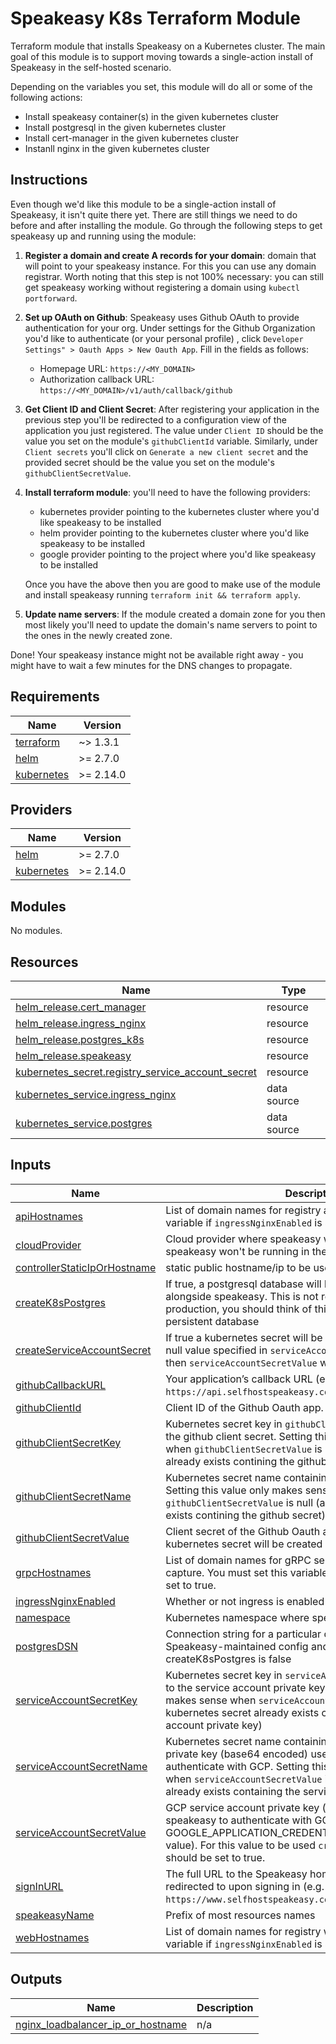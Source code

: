 # Speakeasy K8s Terraform Module

Terraform module that installs Speakeasy on a Kubernetes cluster. The main goal of this module is to support moving towards a single-action install of Speakeasy in the self-hosted scenario.

Depending on the variables you set, this module will do all or some of the following actions:

- Install speakeasy container(s) in the given kubernetes cluster
- Install postgresql in the given kubernetes cluster
- Install cert-manager in the given kubernetes cluster
- Instanll nginx in the given kubernetes cluster

## Instructions

Even though we'd like this module to be a single-action install of Speakeasy, it isn't quite there yet. There are still things we need to do before and after installing the module. Go through the following steps to get speakeasy up and running using the module:

1. **Register a domain and create A records for your domain**: domain that will point to your speakeasy instance. For this you can use any domain registrar. Worth noting that this step is not 100% necessary: you can still get speakeasy working without registering a domain using `kubectl portforward`.
1. **Set up OAuth on Github**: Speakeasy uses Github OAuth to provide authentication for your org. Under settings for the Github Organization you'd like to authenticate (or your personal profile) , click `Developer Settings" > Oauth Apps > New Oauth App`. Fill in the fields as follows:

   - Homepage URL: `https://<MY_DOMAIN>`
   - Authorization callback URL: `https://<MY_DOMAIN>/v1/auth/callback/github`

1. **Get Client ID and Client Secret**: After registering your application in the previous step you'll be redirected to a configuration view of the application you just registered. The value under `Client ID` should be the value you set on the module's `githubClientId` variable. Similarly, under `Client secrets` you'll click on `Generate a new client secret` and the provided secret should be the value you set on the module's `githubClientSecretValue`.
1. **Install terraform module**: you'll need to have the following providers:

   - kubernetes provider pointing to the kubernetes cluster where you'd like speakeasy to be installed
   - helm provider pointing to the kubernetes cluster where you'd like speakeasy to be installed
   - google provider pointing to the project where you'd like speakeasy to be installed

   Once you have the above then you are good to make use of the module and install speakeasy running `terraform init && terraform apply`.

1. **Update name servers**: If the module created a domain zone for you then most likely you'll need to update the domain's name servers to point to the ones in the newly created zone.

Done! Your speakeasy instance might not be available right away - you might have to wait a few minutes for the DNS changes to propagate.

## Requirements

| Name                                                                        | Version   |
| --------------------------------------------------------------------------- | --------- |
| <a name="requirement_terraform"></a> [terraform](#requirement_terraform)    | ~> 1.3.1  |
| <a name="requirement_helm"></a> [helm](#requirement_helm)                   | >= 2.7.0  |
| <a name="requirement_kubernetes"></a> [kubernetes](#requirement_kubernetes) | >= 2.14.0 |

## Providers

| Name                                                                  | Version   |
| --------------------------------------------------------------------- | --------- |
| <a name="provider_helm"></a> [helm](#provider_helm)                   | >= 2.7.0  |
| <a name="provider_kubernetes"></a> [kubernetes](#provider_kubernetes) | >= 2.14.0 |

## Modules

No modules.

## Resources

| Name                                                                                                                                           | Type        |
| ---------------------------------------------------------------------------------------------------------------------------------------------- | ----------- |
| [helm_release.cert_manager](https://registry.terraform.io/providers/hashicorp/helm/latest/docs/resources/release)                              | resource    |
| [helm_release.ingress_nginx](https://registry.terraform.io/providers/hashicorp/helm/latest/docs/resources/release)                             | resource    |
| [helm_release.postgres_k8s](https://registry.terraform.io/providers/hashicorp/helm/latest/docs/resources/release)                              | resource    |
| [helm_release.speakeasy](https://registry.terraform.io/providers/hashicorp/helm/latest/docs/resources/release)                                 | resource    |
| [kubernetes_secret.registry_service_account_secret](https://registry.terraform.io/providers/hashicorp/kubernetes/latest/docs/resources/secret) | resource    |
| [kubernetes_service.ingress_nginx](https://registry.terraform.io/providers/hashicorp/kubernetes/latest/docs/data-sources/service)              | data source |
| [kubernetes_service.postgres](https://registry.terraform.io/providers/hashicorp/kubernetes/latest/docs/data-sources/service)                   | data source |

## Inputs

| Name                                                                                                                  | Description                                                                                                                                                                                                                                                                                   | Type           | Default       |
| --------------------------------------------------------------------------------------------------------------------- | --------------------------------------------------------------------------------------------------------------------------------------------------------------------------------------------------------------------------------------------------------------------------------------------- | -------------- | ------------- |
| <a name="input_apiHostnames"></a> [apiHostnames](#input_apiHostnames)                                                 | List of domain names for registry api. You must set this variable if `ingressNginxEnabled` is set to true.                                                                                                                                                                                    | `list(string)` | `null`        |
| <a name="input_cloudProvider"></a> [cloudProvider](#input_cloudProvider)                                              | Cloud provider where speakeasy will be running. Set to null if speakeasy won't be running in the cloud                                                                                                                                                                                        | `string`       | `null`        |
| <a name="input_controllerStaticIpOrHostname"></a> [controllerStaticIpOrHostname](#input_controllerStaticIpOrHostname) | static public hostname/ip to be used on nginx's controller.                                                                                                                                                                                                                                   | `string`       | `null`        |
| <a name="input_createK8sPostgres"></a> [createK8sPostgres](#input_createK8sPostgres)                                  | If true, a postgresql database will be installed on EKS alongside speakeasy. This is not recommended for production, you should think of this database as a non persistent database                                                                                                           | `bool`         | `false`       |
| <a name="input_createServiceAccountSecret"></a> [createServiceAccountSecret](#input_createServiceAccountSecret)       | If true a kubernetes secret will be created containing the non-null value specified in `serviceAccountSecretValue`. If false, then `serviceAccountSecretValue` will be ignored.                                                                                                               | `bool`         | `false`       |
| <a name="input_githubCallbackURL"></a> [githubCallbackURL](#input_githubCallbackURL)                                  | Your application’s callback URL (e.g. `https://api.selfhostspeakeasy.com/v1/auth/callback/github`)                                                                                                                                                                                            | `string`       | `null`        |
| <a name="input_githubClientId"></a> [githubClientId](#input_githubClientId)                                           | Client ID of the Github Oauth app.                                                                                                                                                                                                                                                            | `string`       | `null`        |
| <a name="input_githubClientSecretKey"></a> [githubClientSecretKey](#input_githubClientSecretKey)                      | Kubernetes secret key in `githubClientSecretName` that maps to the github client secret. Setting this value only makes sense when `githubClientSecretValue` is null (a kubernetes secret already exists contining the github secret)                                                          | `string`       | `null`        |
| <a name="input_githubClientSecretName"></a> [githubClientSecretName](#input_githubClientSecretName)                   | Kubernetes secret name containing github client secret. Setting this value only makes sense when `githubClientSecretValue` is null (a kubernetes secret already exists contining the github secret)                                                                                           | `string`       | `null`        |
| <a name="input_githubClientSecretValue"></a> [githubClientSecretValue](#input_githubClientSecretValue)                | Client secret of the Github Oauth app. If not null then a kubernetes secret will be created containing this value.                                                                                                                                                                            | `string`       | `null`        |
| <a name="input_grpcHostnames"></a> [grpcHostnames](#input_grpcHostnames)                                              | List of domain names for gRPC service used for request capture. You must set this variable if `ingressNginxEnabled` is set to true.                                                                                                                                                           | `list(string)` | `null`        |
| <a name="input_ingressNginxEnabled"></a> [ingressNginxEnabled](#input_ingressNginxEnabled)                            | Whether or not ingress is enabled via nginx                                                                                                                                                                                                                                                   | `bool`         | `false`       |
| <a name="input_namespace"></a> [namespace](#input_namespace)                                                          | Kubernetes namespace where speakeasy will be installed                                                                                                                                                                                                                                        | `string`       | `"default"`   |
| <a name="input_postgresDSN"></a> [postgresDSN](#input_postgresDSN)                                                    | Connection string for a particular data source to store Speakeasy-maintained config and requests. Must be set if createK8sPostgres is false                                                                                                                                                   | `string`       | `null`        |
| <a name="input_serviceAccountSecretKey"></a> [serviceAccountSecretKey](#input_serviceAccountSecretKey)                | Kubernetes secret key in `serviceAccountSecretName` that maps to the service account private key. Setting this value only makes sense when `serviceAccountSecretValue` is null (a kubernetes secret already exists containing the service account private key)                                | `string`       | `null`        |
| <a name="input_serviceAccountSecretName"></a> [serviceAccountSecretName](#input_serviceAccountSecretName)             | Kubernetes secret name containing a GCP service account private key (base64 encoded) used by speakeasy to authenticate with GCP. Setting this value only makes sense when `serviceAccountSecretValue` is null (a kubernetes secret already exists containing the service account private key) | `string`       | `null`        |
| <a name="input_serviceAccountSecretValue"></a> [serviceAccountSecretValue](#input_serviceAccountSecretValue)          | GCP service account private key (base64 encoded) used by speakeasy to authenticate with GCP (e.g. GOOGLE_APPLICATION_CREDENTIALS will be set to this value). For this value to be used `createServiceAccountSecret` should be set to true.                                                    | `string`       | `null`        |
| <a name="input_signInURL"></a> [signInURL](#input_signInURL)                                                          | The full URL to the Speakeasy homepage the user will be redirected to upon signing in (e.g. `https://www.selfhostspeakeasy.com`)                                                                                                                                                              | `string`       | `null`        |
| <a name="input_speakeasyName"></a> [speakeasyName](#input_speakeasyName)                                              | Prefix of most resources names                                                                                                                                                                                                                                                                | `string`       | `"speakeasy"` |
| <a name="input_webHostnames"></a> [webHostnames](#input_webHostnames)                                                 | List of domain names for registry web UI. You must set this variable if `ingressNginxEnabled` is set to true.                                                                                                                                                                                 | `list(string)` | `null`        |

## Outputs

| Name                                                                                                                                   | Description |
| -------------------------------------------------------------------------------------------------------------------------------------- | ----------- |
| <a name="output_nginx_loadbalancer_ip_or_hostname"></a> [nginx_loadbalancer_ip_or_hostname](#output_nginx_loadbalancer_ip_or_hostname) | n/a         |
